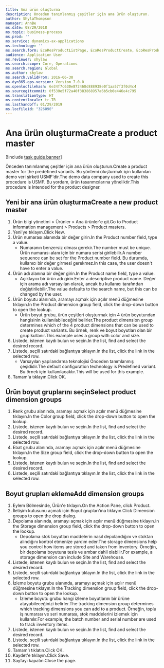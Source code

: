 ```yaml
---
title: Ana ürün oluşturma
description: Önceden tanımlanmış çeşitler için ana ürün oluşturun.
author: ShylaThompson
manager: AnnBe
ms.date: 08/29/2018
ms.topic: business-process
ms.prod: ''
ms.service: dynamics-ax-applications
ms.technology: ''
ms.search.form: EcoResProductListPage, EcoResProductCreate, EcoResProductDetails, EcoResProductInventoryDimensionGroups
audience: Application User
ms.reviewer: shylaw
ms.search.scope: Core, Operations
ms.search.region: Global
ms.author: shylaw
ms.search.validFrom: 2016-06-30
ms.dyn365.ops.version: Version 7.0.0
ms.openlocfilehash: 6e34f7c630e872468d888938e0f1aa57f3f0d4c4
ms.sourcegitcommit: 0f530e5f72a40f383868957a6b5cb0e446e4c795
ms.translationtype: HT
ms.contentlocale: tr-TR
ms.lasthandoff: 01/29/2019
ms.locfileid: "326090"
---
```

# <a name="create-a-product-master"></a><span data-ttu-id="f6e91-103">Ana ürün oluşturma</span><span class="sxs-lookup"><span data-stu-id="f6e91-103">Create a product master</span></span>

[!include [task guide banner](../../includes/task-guide-banner.md)]

<span data-ttu-id="f6e91-104">Önceden tanımlanmış çeşitler için ana ürün oluşturun.</span><span class="sxs-lookup"><span data-stu-id="f6e91-104">Create a product master for the predefined variants.</span></span> <span data-ttu-id="f6e91-105">Bu yöntemi oluşturmak için kullanılan demo veri şirketi USMF'dir.</span><span class="sxs-lookup"><span data-stu-id="f6e91-105">The demo data company used to create this procedure is USMF.</span></span> <span data-ttu-id="f6e91-106">Bu yordam, ürün tasarımcılarına yöneliktir.</span><span class="sxs-lookup"><span data-stu-id="f6e91-106">This procedure is intended for the product designer.</span></span>


## <a name="create-a-new-product-master"></a><span data-ttu-id="f6e91-107">Yeni bir ana ürün oluşturma</span><span class="sxs-lookup"><span data-stu-id="f6e91-107">Create a new product master</span></span>
1. <span data-ttu-id="f6e91-108">Ürün bilgi yönetimi > Ürünler > Ana ürünler'e git.</span><span class="sxs-lookup"><span data-stu-id="f6e91-108">Go to Product information management > Products > Product masters.</span></span>
2. <span data-ttu-id="f6e91-109">Yeni'ye tıklayın.</span><span class="sxs-lookup"><span data-stu-id="f6e91-109">Click New.</span></span>
3. <span data-ttu-id="f6e91-110">Ürün numarası alanında bir değer girin.</span><span class="sxs-lookup"><span data-stu-id="f6e91-110">In the Product number field, type a value.</span></span>
    * <span data-ttu-id="f6e91-111">Numaranın benzersiz olması gerekir.</span><span class="sxs-lookup"><span data-stu-id="f6e91-111">The number must be unique.</span></span> <span data-ttu-id="f6e91-112">Ürün numarası alanı için bir numara serisi girilebilir.</span><span class="sxs-lookup"><span data-stu-id="f6e91-112">A number sequence can be set for the Product number field.</span></span> <span data-ttu-id="f6e91-113">Bu durumda, kullanıcı bir değer girmesi gerekmez.</span><span class="sxs-lookup"><span data-stu-id="f6e91-113">In this case, the user doesn't have to enter a value.</span></span>  
4. <span data-ttu-id="f6e91-114">Ürün adı alanına bir değer girin.</span><span class="sxs-lookup"><span data-stu-id="f6e91-114">In the Product name field, type a value.</span></span>
    * <span data-ttu-id="f6e91-115">Açıklayıcı bir ürün adı girin.</span><span class="sxs-lookup"><span data-stu-id="f6e91-115">Enter a descriptive product name.</span></span> <span data-ttu-id="f6e91-116">Değer için arama adı varsayılan olarak, ancak bu kullanıcı tarafından değiştirilebilir.</span><span class="sxs-lookup"><span data-stu-id="f6e91-116">The value defaults to the search name, but this can be changed by the user.</span></span>  
5. <span data-ttu-id="f6e91-117">Ürün boyutu alanında, aramayı açmak için açılır menü düğmesine tıklayın.</span><span class="sxs-lookup"><span data-stu-id="f6e91-117">In the Product dimension group field, click the drop-down button to open the lookup.</span></span>
    * <span data-ttu-id="f6e91-118">Ürün boyut grubu, ürün çeşitleri oluşturmak için 4 ürün boyutundan hangisinin kullanılabileceğini belirler.</span><span class="sxs-lookup"><span data-stu-id="f6e91-118">The product dimension group determines which of the 4 product dimensions that can be used to create product variants.</span></span> <span data-ttu-id="f6e91-119">Bu örnek, renk ve boyut boyutları olan bir grup kullanır.</span><span class="sxs-lookup"><span data-stu-id="f6e91-119">This example uses a group with color and size.</span></span>  
6. <span data-ttu-id="f6e91-120">Listede, istenen kaydı bulun ve seçin.</span><span class="sxs-lookup"><span data-stu-id="f6e91-120">In the list, find and select the desired record.</span></span>
7. <span data-ttu-id="f6e91-121">Listede, seçili satırdaki bağlantıya tıklayın.</span><span class="sxs-lookup"><span data-stu-id="f6e91-121">In the list, click the link in the selected row.</span></span>
    * <span data-ttu-id="f6e91-122">Varsayılan yapılandırma teknolojisi Önceden tanımlanmış çeşididir.</span><span class="sxs-lookup"><span data-stu-id="f6e91-122">The default configuration technology is Predefined variant.</span></span> <span data-ttu-id="f6e91-123">Bu örnek için kullanılacaktır.</span><span class="sxs-lookup"><span data-stu-id="f6e91-123">This will be used for this example.</span></span>  
8. <span data-ttu-id="f6e91-124">Tamam'a tıklayın.</span><span class="sxs-lookup"><span data-stu-id="f6e91-124">Click OK.</span></span>

## <a name="select-product-dimension-groups"></a><span data-ttu-id="f6e91-125">Ürün boyut gruplarını seçin</span><span class="sxs-lookup"><span data-stu-id="f6e91-125">Select product dimension groups</span></span>
1. <span data-ttu-id="f6e91-126">Renk grubu alanında, aramayı açmak için açılır menü düğmesine tıklayın.</span><span class="sxs-lookup"><span data-stu-id="f6e91-126">In the Color group field, click the drop-down button to open the lookup.</span></span>
2. <span data-ttu-id="f6e91-127">Listede, istenen kaydı bulun ve seçin.</span><span class="sxs-lookup"><span data-stu-id="f6e91-127">In the list, find and select the desired record.</span></span>
3. <span data-ttu-id="f6e91-128">Listede, seçili satırdaki bağlantıya tıklayın.</span><span class="sxs-lookup"><span data-stu-id="f6e91-128">In the list, click the link in the selected row.</span></span>
4. <span data-ttu-id="f6e91-129">Ebat grubu alanında, aramayı açmak için açılır menü düğmesine tıklayın.</span><span class="sxs-lookup"><span data-stu-id="f6e91-129">In the Size group field, click the drop-down button to open the lookup.</span></span>
5. <span data-ttu-id="f6e91-130">Listede, istenen kaydı bulun ve seçin.</span><span class="sxs-lookup"><span data-stu-id="f6e91-130">In the list, find and select the desired record.</span></span>
6. <span data-ttu-id="f6e91-131">Listede, seçili satırdaki bağlantıya tıklayın.</span><span class="sxs-lookup"><span data-stu-id="f6e91-131">In the list, click the link in the selected row.</span></span>

## <a name="add-dimension-groups"></a><span data-ttu-id="f6e91-132">Boyut grupları ekleme</span><span class="sxs-lookup"><span data-stu-id="f6e91-132">Add dimension groups</span></span>
1. <span data-ttu-id="f6e91-133">Eylem Bölmesinde, Ürün'e tıklayın.</span><span class="sxs-lookup"><span data-stu-id="f6e91-133">On the Action Pane, click Product.</span></span>
2. <span data-ttu-id="f6e91-134">İletişim kutusunu açmak için Boyut grupları'ına tıklayın.</span><span class="sxs-lookup"><span data-stu-id="f6e91-134">Click Dimension groups to open the drop dialog.</span></span>
3. <span data-ttu-id="f6e91-135">Depolama alanında, aramayı açmak için açılır menü düğmesine tıklayın.</span><span class="sxs-lookup"><span data-stu-id="f6e91-135">In the Storage dimension group field, click the drop-down button to open the lookup.</span></span>
    * <span data-ttu-id="f6e91-136">Depolama stok boyutları maddelerin nasıl depolandığını ve stoktan alındığını kontrol etmenize yardım eder.</span><span class="sxs-lookup"><span data-stu-id="f6e91-136">The storage dimensions help you control how items are stored and taken from inventory.</span></span> <span data-ttu-id="f6e91-137">Örneğin, bir depolama boyutuna tesis ve ambar dahil olabilir.</span><span class="sxs-lookup"><span data-stu-id="f6e91-137">For example, a storage dimension can include Site and Warehouse.</span></span>  
4. <span data-ttu-id="f6e91-138">Listede, istenen kaydı bulun ve seçin.</span><span class="sxs-lookup"><span data-stu-id="f6e91-138">In the list, find and select the desired record.</span></span>
5. <span data-ttu-id="f6e91-139">Listede, seçili satırdaki bağlantıya tıklayın.</span><span class="sxs-lookup"><span data-stu-id="f6e91-139">In the list, click the link in the selected row.</span></span>
6. <span data-ttu-id="f6e91-140">İzleme boyutu grubu alanında, aramayı açmak için açılır menü düğmesine tıklayın.</span><span class="sxs-lookup"><span data-stu-id="f6e91-140">In the Tracking dimension group field, click the drop-down button to open the lookup.</span></span>
    * <span data-ttu-id="f6e91-141">İzleme boyutu grubu hangi izleme boyutlarını bir ürüne atayabileceğinizi belirler.</span><span class="sxs-lookup"><span data-stu-id="f6e91-141">The tracking dimension group determines which tracking dimensions you can add to a product.</span></span> <span data-ttu-id="f6e91-142">Örneğin, toplu iş numarası ve seri numarası, stok maddelerini izlemek için kullanılır.</span><span class="sxs-lookup"><span data-stu-id="f6e91-142">For example, the batch number and serial number are used to track inventory items.</span></span>  
7. <span data-ttu-id="f6e91-143">Listede, istenen kaydı bulun ve seçin.</span><span class="sxs-lookup"><span data-stu-id="f6e91-143">In the list, find and select the desired record.</span></span>
8. <span data-ttu-id="f6e91-144">Listede, seçili satırdaki bağlantıya tıklayın.</span><span class="sxs-lookup"><span data-stu-id="f6e91-144">In the list, click the link in the selected row.</span></span>
9. <span data-ttu-id="f6e91-145">Tamam'ı tıklatın.</span><span class="sxs-lookup"><span data-stu-id="f6e91-145">Click OK.</span></span>
10. <span data-ttu-id="f6e91-146">Kaydet'e tıklayın.</span><span class="sxs-lookup"><span data-stu-id="f6e91-146">Click Save.</span></span>
11. <span data-ttu-id="f6e91-147">Sayfayı kapatın.</span><span class="sxs-lookup"><span data-stu-id="f6e91-147">Close the page.</span></span>

